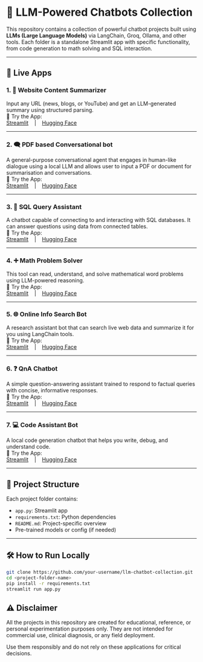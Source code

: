 # 🤖 LLM-Powered Chatbots Collection

This repository contains a collection of powerful chatbot projects built using **LLMs (Large Language Models)** via LangChain, Groq, Ollama, and other tools. Each folder is a standalone Streamlit app with specific functionality, from code generation to math solving and SQL interaction.

---

## 🚀 Live Apps

### 1. 📰 Website Content Summarizer  
Input any URL (news, blogs, or YouTube) and get an LLM-generated summary using structured parsing.  
🔗 Try the App:  
[Streamlit](https://llm-projects-u5obsljktre25au2wn37dv.streamlit.app/) &nbsp;&nbsp; | &nbsp;&nbsp; [Hugging Face](https://huggingface.co/spaces/your-username/web-summarizer)

---

### 2. 🗨️ PDF based Conversational bot  
A general-purpose conversational agent that engages in human-like dialogue using a local LLM and allows user to input a PDF or document for summarisation and conversations.  
🔗 Try the App:  
[Streamlit](https://llm-projects-ip5unqsfz8mwn6pemgejqp.streamlit.app/) &nbsp;&nbsp; | &nbsp;&nbsp; [Hugging Face](https://huggingface.co/spaces/your-username/conversational-chatbot)

---

### 3. 🧮 SQL Query Assistant  
A chatbot capable of connecting to and interacting with SQL databases. It can answer questions using data from connected tables.  
🔗 Try the App:  
[Streamlit](https://llm-projects-ivxjdcu3wtmjgxov5x6y8a.streamlit.app/) &nbsp;&nbsp; | &nbsp;&nbsp; [Hugging Face](https://huggingface.co/spaces/your-username/sql-assistant)

---

### 4. ➕ Math Problem Solver  
This tool can read, understand, and solve mathematical word problems using LLM-powered reasoning.  
🔗 Try the App:  
[Streamlit](https://llm-projects-kvfxyorrb2ntnxwaf6pvtu.streamlit.app/) &nbsp;&nbsp; | &nbsp;&nbsp; [Hugging Face](https://huggingface.co/spaces/your-username/math-solver)

---

### 5. 🌐 Online Info Search Bot  
A research assistant bot that can search live web data and summarize it for you using LangChain tools.  
🔗 Try the App:  
[Streamlit](https://llm-projects-vappraayuydje6bypyserh.streamlit.app/) &nbsp;&nbsp; | &nbsp;&nbsp; [Hugging Face](https://huggingface.co/spaces/your-username/info-search-bot)

---

### 6. ❓ QnA Chatbot  
A simple question-answering assistant trained to respond to factual queries with concise, informative responses.  
🔗 Try the App:  
[Streamlit](https://llm-projects-bky9sfcehcgqsqvlaakvls.streamlit.app/) &nbsp;&nbsp; | &nbsp;&nbsp; [Hugging Face](https://huggingface.co/spaces/your-username/qna-chatbot)

---

### 7. 💻 Code Assistant Bot  
A local code generation chatbot that helps you write, debug, and understand code.  
🔗 Try the App:  
[Streamlit](https://llm-projects-wilz3c3pdlnnwuekdauhyv.streamlit.app/) &nbsp;&nbsp; | &nbsp;&nbsp; [Hugging Face](https://huggingface.co/spaces/your-username/code-assistant)

---

## 📁 Project Structure

Each project folder contains:
- `app.py`: Streamlit app
- `requirements.txt`: Python dependencies
- `README.md`: Project-specific overview
- Pre-trained models or config (if needed)

---

## 🛠 How to Run Locally

```bash
git clone https://github.com/your-username/llm-chatbot-collection.git
cd <project-folder-name>
pip install -r requirements.txt
streamlit run app.py
```

## ⚠️ **Disclaimer**  
All the projects in this repository are created for educational, reference, or personal experimentation purposes only.
They are not intended for commercial use, clinical diagnosis, or any field deployment.

Use them responsibly and do not rely on these applications for critical decisions.
